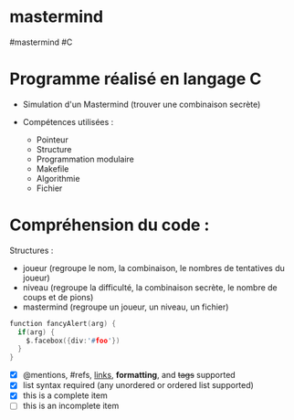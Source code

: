 # mastermind
#mastermind #C

<h1> Programme réalisé en langage C </h1>

* Simulation d'un Mastermind (trouver une combinaison secrète)

* Compétences utilisées :
    - Pointeur
    - Structure
    - Programmation modulaire
    - Makefile
    - Algorithmie
    - Fichier

<h1> Compréhension du code : </h1>
 
 Structures : 
  - joueur (regroupe le nom, la combinaison, le nombres de tentatives du joueur)
  - niveau (regroupe la difficulté, la combinaison secrète, le nombre de coups et de pions)
  - mastermind (regroupe un joueur, un niveau, un fichier)
              

     
```c
function fancyAlert(arg) {
  if(arg) {
    $.facebox({div:'#foo'})
  }
}
```

- [x] @mentions, #refs, [links](), **formatting**, and <del>tags</del> supported
- [x] list syntax required (any unordered or ordered list supported)
- [x] this is a complete item
- [ ] this is an incomplete item
